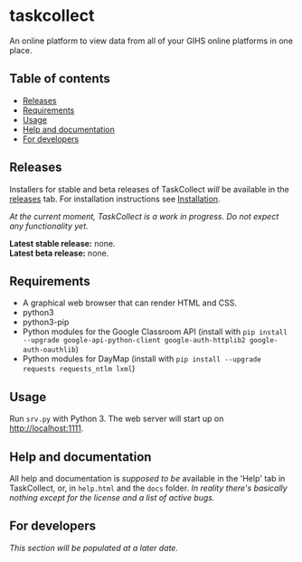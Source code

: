# taskcollect
An online platform to view data from all of your GIHS online platforms in one place.

## Table of contents
* [Releases](#releases)
* [Requirements](#requirements)
* [Usage](#usage)
* [Help and documentation](#help-and-documentation)
* [For developers](#for-developers)

## Releases
Installers for stable and beta releases of TaskCollect *will* be available in the [releases](https://github.com/taskcollect/taskcollect/releases) tab. For installation instructions see [Installation](#installation).

*At the current moment, TaskCollect is a work in progress. Do not expect any functionality yet.*

**Latest stable release:** none.<br>
**Latest beta release:** none.

## Requirements
* A graphical web browser that can render HTML and CSS.
* python3
* python3-pip
* Python modules for the Google Classroom API (install with `pip install --upgrade google-api-python-client google-auth-httplib2 google-auth-oauthlib`)
* Python modules for DayMap (install with `pip install --upgrade requests requests_ntlm lxml`)

## Usage
Run `srv.py` with Python 3. The web server will start up on [http://localhost:1111](http://localhost:1111).

## Help and documentation
All help and documentation is *supposed to be* available in the 'Help' tab in TaskCollect, or, in `help.html` and the `docs` folder. *In reality there's basically nothing except for the license and a list of active bugs.*

## For developers
*This section will be populated at a later date.*